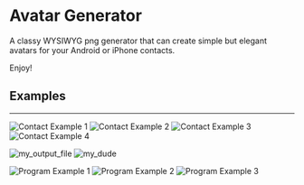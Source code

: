 # Avatar Generator

A classy WYSIWYG png generator that can create simple but elegant avatars for
your Android or iPhone contacts.

Enjoy!

## Examples
---
![Contact Example 1](./res/examples/contact_example_1.png)
![Contact Example 2](./res/examples/contact_example_2.png)
![Contact Example 3](./res/examples/contact_example_3.png)
![Contact Example 4](./res/examples/contact_example_4.png)

![my_output_file](./res/examples/my_output_file.png)
![my_dude](./res/examples/my_dude.png)

![Program Example 1](./res/examples/program_example_1.PNG)
![Program Example 2](./res/examples/program_example_2.PNG)
![Program Example 3](./res/examples/program_example_3.PNG)
